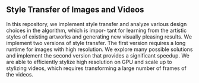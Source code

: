 ## Style Transfer of Images and Videos

In this repository, we implement style transfer and analyze various design choices in the algorithm, which is impor- tant for learning from the artistic styles of existing artworks and generating new visually pleasing results. We implement two versions of style transfer. The first version requires a long runtime for images with high resolution. We explore many possible solutions and implement the second version that provides a significant speedup. We are able to efficiently stylize high resolution on GPU and scale up to stylizing videos, which requires transforming a large number of frames of the videos.